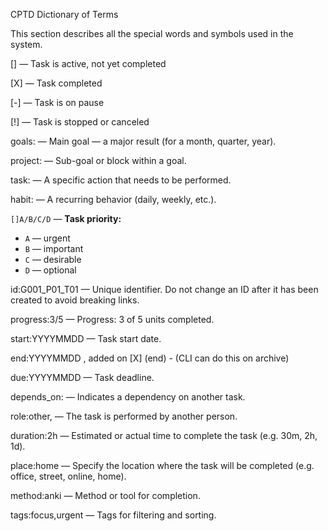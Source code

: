 CPTD Dictionary of Terms

This section describes all the special words and symbols used in the system.

[] — Task is active, not yet completed

[X] — Task completed

[-] — Task is on pause

[!] — Task is stopped or canceled

goals: — Main goal — a major result (for a month, quarter, year).

project: — Sub-goal or block within a goal.

task: — A specific action that needs to be performed.

habit: — A recurring behavior (daily, weekly, etc.).

`[]A/B/C/D` — **Task priority:**

- `A` — urgent
- `B` — important
- `C` — desirable
- `D` — optional

id:G001_P01_T01 — Unique identifier. Do not change an ID after it has been created to avoid breaking links.

progress:3/5 — Progress: 3 of 5 units completed.

start:YYYYMMDD — Task start date.

end:YYYYMMDD , added on [X] (end) - (CLI can do this on archive)

due:YYYYMMDD — Task deadline.

depends_on:<id> — Indicates a dependency on another task.

role:other,<name> — The task is performed by another person.

duration:2h — Estimated or actual time to complete the task (e.g. 30m, 2h, 1d).

place:home — Specify the location where the task will be completed (e.g. office, street, online, home).

method:anki — Method or tool for completion.

tags:focus,urgent — Tags for filtering and sorting.
